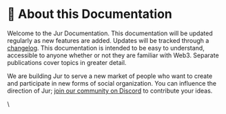 # 🌱 About this Documentation

Welcome to the Jur Documentation. This documentation will be updated regularly as new features are added. Updates will be tracked through a [changelog](https://github.com/jurteam/jur-documentation/blob/main/CHANGELOG.md). This documentation is intended to be easy to understand, accessible to anyone whether or not they are familiar with Web3. Separate publications cover topics in greater detail.

We are building Jur to serve a new market of people who want to create and participate in new forms of social organization. You can influence the direction of Jur; [join our community on Discord](https://go.jur.io/doc2discord) to contribute your ideas.

\
